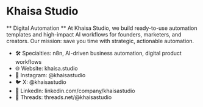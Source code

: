 # Khaisa Studio

** Digital Automation **
At Khaisa Studio, we build ready-to-use automation templates and high-impact AI workflows for founders, marketers, and creators. Our mission: save you time with strategic, actionable automation.

- 🛠️ Specialties: n8n, AI-driven business automation, digital product workflows
- 🌐 Website: khaisa.studio
- 📸 Instagram: @khaisastudio
- 🐦 X: @khaisastudio
- 💼 LinkedIn: linkedin.com/company/khaisastudio
- 🧵 Threads: threads.net/@khaisastudio
